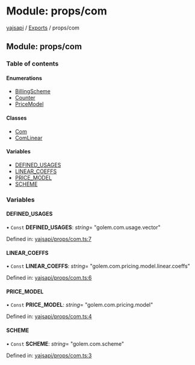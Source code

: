 # Module: props/com

[yajsapi](../yajsapi.md) / [Exports](./) / props/com

## Module: props/com

### Table of contents

#### Enumerations

* [BillingScheme](../enumeration/props_com.billingscheme.md)
* [Counter](../enumeration/props_com.counter.md)
* [PriceModel](../enumeration/props_com.pricemodel.md)

#### Classes

* [Com](../classes/props_com.com.md)
* [ComLinear](../classes/props_com.comlinear.md)

#### Variables

* [DEFINED\_USAGES](props_com.md#defined_usages)
* [LINEAR\_COEFFS](props_com.md#linear_coeffs)
* [PRICE\_MODEL](props_com.md#price_model)
* [SCHEME](props_com.md#scheme)

### Variables

#### DEFINED\_USAGES

• `Const` **DEFINED\_USAGES**: _string_= "golem.com.usage.vector"

Defined in: [yajsapi/props/com.ts:7](https://github.com/golemfactory/yajsapi/blob/289a25a/yajsapi/props/com.ts#L7)

#### LINEAR\_COEFFS

• `Const` **LINEAR\_COEFFS**: _string_= "golem.com.pricing.model.linear.coeffs"

Defined in: [yajsapi/props/com.ts:6](https://github.com/golemfactory/yajsapi/blob/289a25a/yajsapi/props/com.ts#L6)

#### PRICE\_MODEL

• `Const` **PRICE\_MODEL**: _string_= "golem.com.pricing.model"

Defined in: [yajsapi/props/com.ts:4](https://github.com/golemfactory/yajsapi/blob/289a25a/yajsapi/props/com.ts#L4)

#### SCHEME

• `Const` **SCHEME**: _string_= "golem.com.scheme"

Defined in: [yajsapi/props/com.ts:3](https://github.com/golemfactory/yajsapi/blob/289a25a/yajsapi/props/com.ts#L3)

